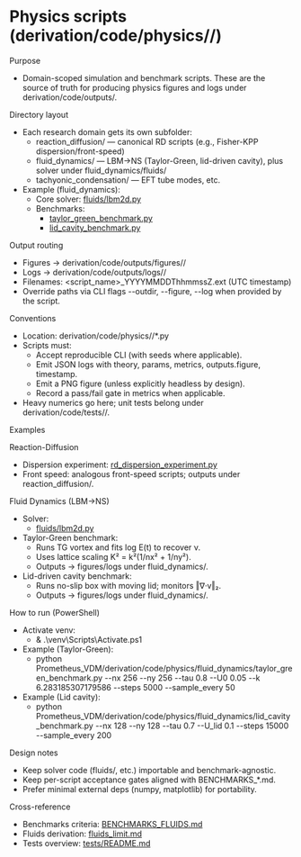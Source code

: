 # Physics scripts (derivation/code/physics/<domain>/)

Purpose
- Domain-scoped simulation and benchmark scripts. These are the source of truth for producing physics figures and logs under derivation/code/outputs/.

Directory layout
- Each research domain gets its own subfolder:
  - reaction_diffusion/ — canonical RD scripts (e.g., Fisher-KPP dispersion/front-speed)
  - fluid_dynamics/ — LBM→NS (Taylor-Green, lid-driven cavity), plus solver under fluid_dynamics/fluids/
  - tachyonic_condensation/ — EFT tube modes, etc.
- Example (fluid_dynamics):
  - Core solver: [fluids/lbm2d.py](Prometheus_VDM/derivation/code/physics/fluid_dynamics/fluids/lbm2d.py:1)
  - Benchmarks:
    - [taylor_green_benchmark.py](Prometheus_VDM/derivation/code/physics/fluid_dynamics/taylor_green_benchmark.py:1)
    - [lid_cavity_benchmark.py](Prometheus_VDM/derivation/code/physics/fluid_dynamics/lid_cavity_benchmark.py:1)

Output routing
- Figures → derivation/code/outputs/figures/<domain>/
- Logs    → derivation/code/outputs/logs/<domain>/
- Filenames: <script_name>_YYYYMMDDThhmmssZ.ext (UTC timestamp)
- Override paths via CLI flags --outdir, --figure, --log when provided by the script.

Conventions
- Location: derivation/code/physics/<domain>/*.py
- Scripts must:
  - Accept reproducible CLI (with seeds where applicable).
  - Emit JSON logs with theory, params, metrics, outputs.figure, timestamp.
  - Emit a PNG figure (unless explicitly headless by design).
  - Record a pass/fail gate in metrics when applicable.
- Heavy numerics go here; unit tests belong under derivation/code/tests/<domain>/.

Examples

Reaction-Diffusion
- Dispersion experiment: [rd_dispersion_experiment.py](Prometheus_VDM/derivation/code/physics/reaction_diffusion/rd_dispersion_experiment.py:1)
- Front speed: analogous front-speed scripts; outputs under reaction_diffusion/.

Fluid Dynamics (LBM→NS)
- Solver:
  - [fluids/lbm2d.py](Prometheus_VDM/derivation/code/physics/fluid_dynamics/fluids/lbm2d.py:1)
- Taylor-Green benchmark:
  - Runs TG vortex and fits log E(t) to recover ν.
  - Uses lattice scaling K² = k²(1/nx² + 1/ny²).
  - Outputs → figures/logs under fluid_dynamics/.
- Lid-driven cavity benchmark:
  - Runs no-slip box with moving lid; monitors ‖∇·v‖₂.
  - Outputs → figures/logs under fluid_dynamics/.

How to run (PowerShell)
- Activate venv:
  - & .\venv\Scripts\Activate.ps1
- Example (Taylor-Green):
  - python Prometheus_VDM/derivation/code/physics/fluid_dynamics/taylor_green_benchmark.py --nx 256 --ny 256 --tau 0.8 --U0 0.05 --k 6.283185307179586 --steps 5000 --sample_every 50
- Example (Lid cavity):
  - python Prometheus_VDM/derivation/code/physics/fluid_dynamics/lid_cavity_benchmark.py --nx 128 --ny 128 --tau 0.7 --U_lid 0.1 --steps 15000 --sample_every 200

Design notes
- Keep solver code (fluids/, etc.) importable and benchmark-agnostic.
- Keep per-script acceptance gates aligned with BENCHMARKS_*.md.
- Prefer minimal external deps (numpy, matplotlib) for portability.

Cross-reference
- Benchmarks criteria: [BENCHMARKS_FLUIDS.md](Prometheus_VDM/derivation/BENCHMARKS_FLUIDS.md:1)
- Fluids derivation: [fluids_limit.md](Prometheus_VDM/derivation/fluids_limit.md:1)
- Tests overview: [tests/README.md](Prometheus_VDM/derivation/code/tests/README.md:1)